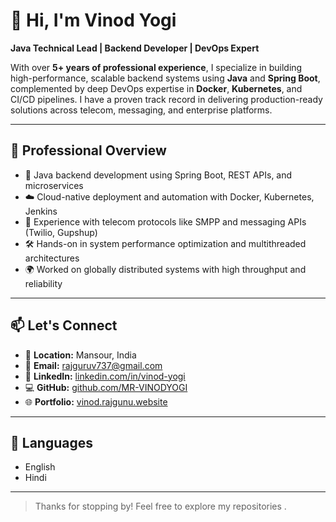# 👋 Hi, I'm Vinod Yogi

**Java Technical Lead | Backend Developer | DevOps Expert**

With over **5+ years of professional experience**, I specialize in building high-performance, scalable backend systems using **Java** and **Spring Boot**, complemented by deep DevOps expertise in **Docker**, **Kubernetes**, and CI/CD pipelines. I have a proven track record in delivering production-ready solutions across telecom, messaging, and enterprise platforms.

---

## 🚀 Professional Overview

* 🔧 Java backend development using Spring Boot, REST APIs, and microservices
* ☁️ Cloud-native deployment and automation with Docker, Kubernetes, Jenkins
* 📡 Experience with telecom protocols like SMPP and messaging APIs (Twilio, Gupshup)
* 🛠️ Hands-on in system performance optimization and multithreaded architectures
* 🌍 Worked on globally distributed systems with high throughput and reliability

---

## 📫 Let's Connect

* 📍 **Location:** Mansour, India
* 📧 **Email:** [rajguruv737@gmail.com](mailto:rajguruv737@gmail.com)
* 💼 **LinkedIn:** [linkedin.com/in/vinod-yogi](https://www.linkedin.com/in/vinod-yogi)
* 💻 **GitHub:** [github.com/MR-VINODYOGI](https://github.com/MR-VINODYOGI)
* 🌐 **Portfolio:** [vinod.rajgunu.website](https://vinod.rajguru.website)

---

## 🧠 Languages

* English
* Hindi

---

> Thanks for stopping by! Feel free to explore my repositories .
